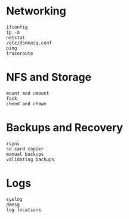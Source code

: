 # Networking
	ifconfig
	ip -a
	netstat
	/etc/dsnmasq.conf
	ping
	traceroute

# NFS and Storage
	mount and umount
	fsck
	chmod and chown

# Backups and Recovery
	rsync
	sd card copier
	manual backups
	validating backups


# Logs
	syslog
	dmesg
	log locations